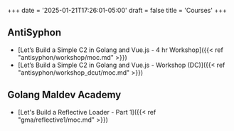 +++
date = '2025-01-21T17:26:01-05:00'
draft = false
title = 'Courses'
+++
## AntiSyphon 
- [Let’s Build a Simple C2 in Golang and Vue.js - 4 hr Workshop]({{< ref "antisyphon/workshop/moc.md" >}})
- [Let’s Build a Simple C2 in Golang and Vue.js - Workshop (DC)]({{< ref "antisyphon/workshop_dcut/moc.md" >}})

## Golang Maldev Academy
- [Let's Build a Reflective Loader - Part 1]({{< ref "gma/reflective1/moc.md" >}})